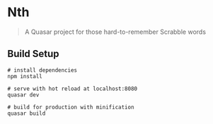 # Nth

> A Quasar project for those hard-to-remember Scrabble words

## Build Setup

```
# install dependencies
npm install

# serve with hot reload at localhost:8080
quasar dev

# build for production with minification
quasar build
```
